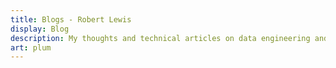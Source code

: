 ```yaml
---
title: Blogs - Robert Lewis
display: Blog
description: My thoughts and technical articles on data engineering and more.
art: plum
---
```


<ListPosts type="blog" />
